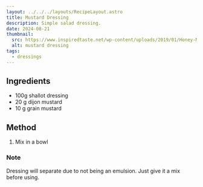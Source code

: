 ```yaml
---
layout: ../../../layouts/RecipeLayout.astro
title: Mustard Dressing
description: Simple salad dressing.
date: 2024-08-21
thumbnail:
  src: https://www.inspiredtaste.net/wp-content/uploads/2019/01/Honey-Mustard-Recipe-1-1200.jpg
  alt: mustard dressing
tags:
  - dressings
---
```


## Ingredients

- 100g shallot dressing
- 20 g dijon mustard
- 10 g grain mustard

## Method

1. Mix in a bowl

### Note
Dressing will separate due to not being an emulsion. Just give it a mix before using.
